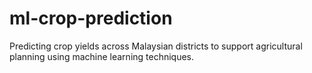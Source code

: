 # ml-crop-prediction
Predicting crop yields across Malaysian districts to support agricultural planning using machine learning techniques.
